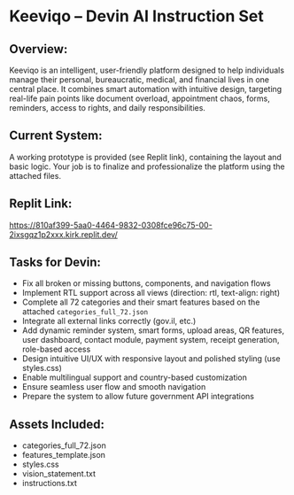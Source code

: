 
# Keeviqo – Devin AI Instruction Set

## Overview:
Keeviqo is an intelligent, user-friendly platform designed to help individuals manage their personal, bureaucratic, medical, and financial lives in one central place. It combines smart automation with intuitive design, targeting real-life pain points like document overload, appointment chaos, forms, reminders, access to rights, and daily responsibilities.

## Current System:
A working prototype is provided (see Replit link), containing the layout and basic logic. Your job is to finalize and professionalize the platform using the attached files.

## Replit Link:
https://810af399-5aa0-4464-9832-0308fce96c75-00-2ixsgqz1p2xxx.kirk.replit.dev/

## Tasks for Devin:
- Fix all broken or missing buttons, components, and navigation flows
- Implement RTL support across all views (direction: rtl, text-align: right)
- Complete all 72 categories and their smart features based on the attached `categories_full_72.json`
- Integrate all external links correctly (gov.il, etc.)
- Add dynamic reminder system, smart forms, upload areas, QR features, user dashboard, contact module, payment system, receipt generation, role-based access
- Design intuitive UI/UX with responsive layout and polished styling (use styles.css)
- Enable multilingual support and country-based customization
- Ensure seamless user flow and smooth navigation
- Prepare the system to allow future government API integrations

## Assets Included:
- categories_full_72.json
- features_template.json
- styles.css
- vision_statement.txt
- instructions.txt
